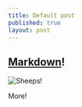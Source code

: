 ```yaml
---
title: Default post
published: true
layout: post
---
```


## [Markdown](http://daringfireball.net/projects/markdown/)!

![Sheeps!](/media/starter-baby-sheep.jpg)

More!
